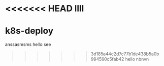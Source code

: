 <<<<<<< HEAD
llll
=======
# k8s-deploy
anssasmsms
hello
see
>>>>>>> 3d185a44c2d7c77b1de438b5a0b994560c5fab42
hello
nbnvn
